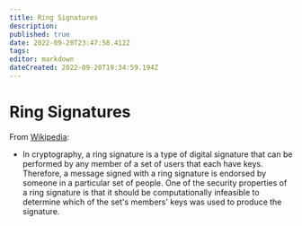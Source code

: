 ```yaml
---
title: Ring Signatures
description: 
published: true
date: 2022-09-20T23:47:58.412Z
tags: 
editor: markdown
dateCreated: 2022-09-20T19:34:59.194Z
---
```


# Ring Signatures
From [Wikipedia](https://en.wikipedia.org/wiki/Ring_signature#):
- In cryptography, a ring signature is a type of digital signature that can be performed by any member of a set of users that each have keys. Therefore, a message signed with a ring signature is endorsed by someone in a particular set of people. One of the security properties of a ring signature is that it should be computationally infeasible to determine which of the set's members' keys was used to produce the signature.